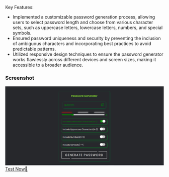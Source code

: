 
<p>Key Features:</p>
<ul><li>Implemented a customizable password generation process, allowing users to select password length and choose from various character sets, such as uppercase letters, lowercase letters, numbers, and special symbols.</li>
<li>Ensured password uniqueness and security by preventing the inclusion of ambiguous characters and incorporating best practices to avoid predictable patterns.</li>
<li>Utilized responsive design techniques to ensure the password generator works flawlessly across different devices and screen sizes, making it accessible to a broader audience.</li>
</ul>
<h3>Screenshot</h3>
<img src="./Screenshot.png"></img>
<a href="https://hershyz-password-generator.netlify.app">Test Now🚀</a>
